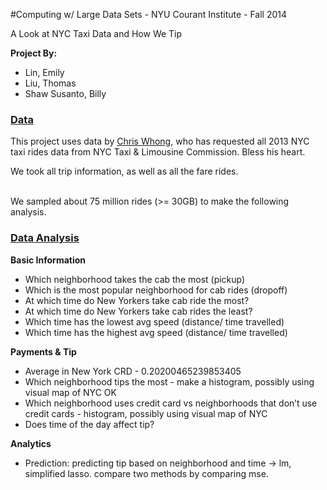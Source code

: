 
#Computing w/ Large Data Sets - NYU Courant Institute - Fall 2014

A Look at NYC Taxi Data and How We Tip

<b>Project By:</b>

- Lin, Emily  
- Liu, Thomas  
- Shaw Susanto, Billy

<h3><u>Data</u></h3>
This project uses data by <a href="http://chriswhong.com/open-data/foil_nyc_taxi/">Chris Whong</a>, who has
requested all 2013 NYC taxi rides data from NYC Taxi & Limousine Commission. Bless his heart.

We took all trip information, as well as all the fare rides. </br>

</br>
We sampled about 75 million rides (>= 30GB) to make the following analysis. 

<h3><u>Data Analysis</u></h3>

<b>Basic Information</b>

  - Which neighborhood takes the cab the most (pickup)  
  - Which is the most popular neighborhood for cab rides (dropoff) 
  - At which time do New Yorkers take cab ride the most? 
  - At which time do New Yorkers take cab rides the least? 
  - Which time has the lowest avg speed (distance/ time travelled) 
  - Which time has the highest avg speed (distance/ time travelled) 
  
<b>Payments & Tip </b>

  - Average in New York CRD - 0.20200465239853405
  - Which neighborhood tips the most - make a histogram, possibly using visual map of NYC OK
  - Which neighborhood uses credit card vs neighborhoods that don’t use credit cards - histogram, possibly using visual map of NYC
  - Does time of the day affect tip?
  
  
<b>Analytics</b>

  - Prediction: predicting tip based on neighborhood and time -> lm, simplified lasso. compare two methods by comparing mse. 
